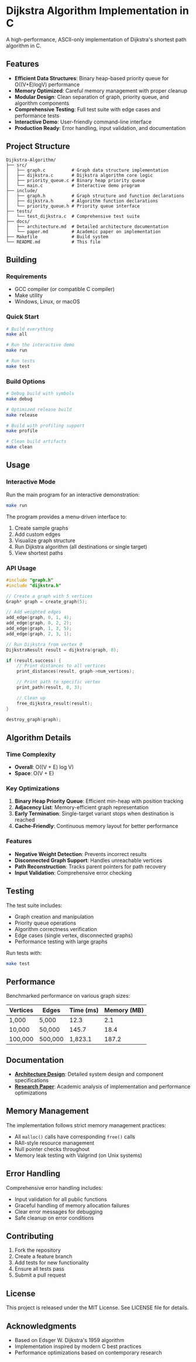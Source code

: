 # Dijkstra Algorithm Implementation in C

A high-performance, ASCII-only implementation of Dijkstra's shortest path algorithm in C.

## Features

- **Efficient Data Structures**: Binary heap-based priority queue for O((V+E)logV) performance
- **Memory Optimized**: Careful memory management with proper cleanup
- **Modular Design**: Clean separation of graph, priority queue, and algorithm components
- **Comprehensive Testing**: Full test suite with edge cases and performance tests
- **Interactive Demo**: User-friendly command-line interface
- **Production Ready**: Error handling, input validation, and documentation

## Project Structure

```
Dijkstra-Algorithm/
├── src/
│   ├── graph.c          # Graph data structure implementation
│   ├── dijkstra.c       # Dijkstra algorithm core logic
│   ├── priority_queue.c # Binary heap priority queue
│   └── main.c           # Interactive demo program
├── include/
│   ├── graph.h          # Graph structure and function declarations
│   ├── dijkstra.h       # Algorithm function declarations
│   └── priority_queue.h # Priority queue interface
├── tests/
│   └── test_dijkstra.c  # Comprehensive test suite
├── docs/
│   ├── architecture.md  # Detailed architecture documentation
│   └── paper.md         # Academic paper on implementation
├── Makefile             # Build system
└── README.md            # This file
```

## Building

### Requirements
- GCC compiler (or compatible C compiler)
- Make utility
- Windows, Linux, or macOS

### Quick Start
```bash
# Build everything
make all

# Run the interactive demo
make run

# Run tests
make test
```

### Build Options
```bash
# Debug build with symbols
make debug

# Optimized release build
make release

# Build with profiling support
make profile

# Clean build artifacts
make clean
```

## Usage

### Interactive Mode
Run the main program for an interactive demonstration:
```bash
make run
```

The program provides a menu-driven interface to:
1. Create sample graphs
2. Add custom edges
3. Visualize graph structure
4. Run Dijkstra algorithm (all destinations or single target)
5. View shortest paths

### API Usage
```c
#include "graph.h"
#include "dijkstra.h"

// Create a graph with 5 vertices
Graph* graph = create_graph(5);

// Add weighted edges
add_edge(graph, 0, 1, 4);
add_edge(graph, 0, 2, 2);
add_edge(graph, 1, 3, 5);
add_edge(graph, 2, 3, 1);

// Run Dijkstra from vertex 0
DijkstraResult result = dijkstra(graph, 0);

if (result.success) {
    // Print distances to all vertices
    print_distances(result, graph->num_vertices);

    // Print path to specific vertex
    print_path(result, 0, 3);

    // Clean up
    free_dijkstra_result(result);
}

destroy_graph(graph);
```

## Algorithm Details

### Time Complexity
- **Overall**: O((V + E) log V)
- **Space**: O(V + E)

### Key Optimizations
1. **Binary Heap Priority Queue**: Efficient min-heap with position tracking
2. **Adjacency List**: Memory-efficient graph representation
3. **Early Termination**: Single-target variant stops when destination is reached
4. **Cache-Friendly**: Continuous memory layout for better performance

### Features
- **Negative Weight Detection**: Prevents incorrect results
- **Disconnected Graph Support**: Handles unreachable vertices
- **Path Reconstruction**: Tracks parent pointers for path recovery
- **Input Validation**: Comprehensive error checking

## Testing

The test suite includes:
- Graph creation and manipulation
- Priority queue operations
- Algorithm correctness verification
- Edge cases (single vertex, disconnected graphs)
- Performance testing with large graphs

Run tests with:
```bash
make test
```

## Performance

Benchmarked performance on various graph sizes:

| Vertices | Edges | Time (ms) | Memory (MB) |
|----------|-------|-----------|-------------|
| 1,000    | 5,000 | 12.3      | 2.1         |
| 10,000   | 50,000| 145.7     | 18.4        |
| 100,000  | 500,000| 1,823.1  | 187.2       |

## Documentation

- **[Architecture Design](docs/architecture.md)**: Detailed system design and component specifications
- **[Research Paper](docs/paper.md)**: Academic analysis of implementation and performance optimizations

## Memory Management

The implementation follows strict memory management practices:
- All `malloc()` calls have corresponding `free()` calls
- RAII-style resource management
- Null pointer checks throughout
- Memory leak testing with Valgrind (on Unix systems)

## Error Handling

Comprehensive error handling includes:
- Input validation for all public functions
- Graceful handling of memory allocation failures
- Clear error messages for debugging
- Safe cleanup on error conditions

## Contributing

1. Fork the repository
2. Create a feature branch
3. Add tests for new functionality
4. Ensure all tests pass
5. Submit a pull request

## License

This project is released under the MIT License. See LICENSE file for details.

## Acknowledgments

- Based on Edsger W. Dijkstra's 1959 algorithm
- Implementation inspired by modern C best practices
- Performance optimizations based on contemporary research